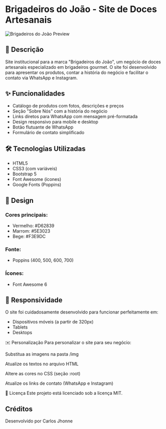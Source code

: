 # Brigadeiros do João - Site de Doces Artesanais

![Brigadeiros do João Preview](https://i.imgur.com/EXAMPLO.jpg) <!-- Adicione uma imagem de preview -->

## 📝 Descrição
Site institucional para a marca "Brigadeiros do João", um negócio de doces artesanais especializado em brigadeiros gourmet. O site foi desenvolvido para apresentar os produtos, contar a história do negócio e facilitar o contato via WhatsApp e Instagram.

## ✨ Funcionalidades
- Catálogo de produtos com fotos, descrições e preços
- Seção "Sobre Nós" com a história do negócio
- Links diretos para WhatsApp com mensagem pré-formatada
- Design responsivo para mobile e desktop
- Botão flutuante de WhatsApp
- Formulário de contato simplificado

## 🛠 Tecnologias Utilizadas
- HTML5
- CSS3 (com variáveis)
- Bootstrap 5
- Font Awesome (ícones)
- Google Fonts (Poppins)

## 🎨 Design
### Cores principais:
- Vermelho: #D62839
- Marrom: #5E3023
- Bege: #F3E9DC

### Fonte:
- Poppins (400, 500, 600, 700)

### Ícones:
- Font Awesome 6

## 📱 Responsividade
O site foi cuidadosamente desenvolvido para funcionar perfeitamente em:
- Dispositivos móveis (a partir de 320px)
- Tablets
- Desktops

✉️ Personalização
Para personalizar o site para seu negócio:

Substitua as imagens na pasta /img

Atualize os textos no arquivo HTML

Altere as cores no CSS (seção :root)

Atualize os links de contato (WhatsApp e Instagram)

📄 Licença
Este projeto está licenciado sob a licença MIT.

## Créditos 
Desenvolvido por Carlos Jhonne
